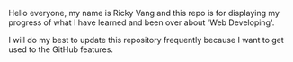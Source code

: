 Hello everyone, my name is Ricky Vang and this repo is for displaying my progress of what I have learned and been over about 'Web Developing'.

I will do my best to update this repository frequently because I want to get used to the GitHub features.
